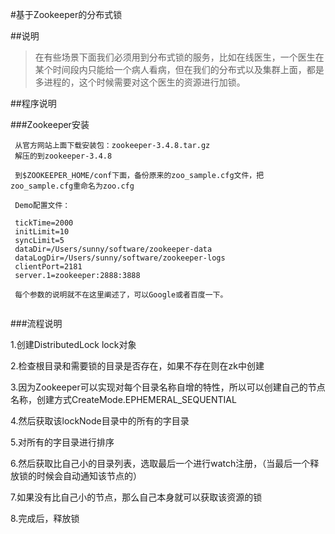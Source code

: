 #基于Zookeeper的分布式锁

##说明

>在有些场景下面我们必须用到分布式锁的服务，比如在线医生，一个医生在某个时间段内只能给一个病人看病，但在我们的分布式以及集群上面，都是多进程的，这个时候需要对这个医生的资源进行加锁。


##程序说明

###Zookeeper安装

```
 从官方网站上面下载安装包：zookeeper-3.4.8.tar.gz
 解压的到zookeeper-3.4.8
 
 到$ZOOKEEPER_HOME/conf下面，备份原来的zoo_sample.cfg文件，把zoo_sample.cfg重命名为zoo.cfg
 
 Demo配置文件：
 
 tickTime=2000
 initLimit=10
 syncLimit=5
 dataDir=/Users/sunny/software/zookeeper-data
 dataLogDir=/Users/sunny/software/zookeeper-logs
 clientPort=2181
 server.1=zookeeper:2888:3888
 
 每个参数的说明就不在这里阐述了，可以Google或者百度一下。
 
```
###流程说明

1.创建DistributedLock lock对象

2.检查根目录和需要锁的目录是否存在，如果不存在则在zk中创建

3.因为Zookeeper可以实现对每个目录名称自增的特性，所以可以创建自己的节点名称，创建方式CreateMode.EPHEMERAL_SEQUENTIAL

4.然后获取该lockNode目录中的所有的字目录

5.对所有的字目录进行排序

6.然后获取比自己小的目录列表，选取最后一个进行watch注册，（当最后一个释放锁的时候会自动通知该节点的）

7.如果没有比自己小的节点，那么自己本身就可以获取该资源的锁

8.完成后，释放锁
